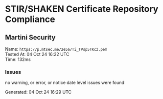 # STIR/SHAKEN Certificate Repository Compliance

## Martini Security

Name: `https://p.mtsec.me/2e5a/Ti_TVsp5TKcz.pem`\
Tested At: 04 Oct 24 16:22 UTC\
Time: 132ms

### Issues

no warning, or error, or notice date level issues were found

Generated: 04 Oct 24 16:29 UTC
